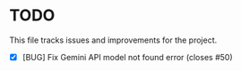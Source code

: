 # TODO

This file tracks issues and improvements for the project.

- [x] [BUG] Fix Gemini API model not found error (closes #50)